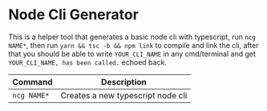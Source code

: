 # Node Cli Generator

This is a helper tool that generates a basic node cli with typescript, run `ncg NAME*`, then run `yarn && tsc -b && npm link` to compile and link the cli, after that you should be able to write `YOUR_CLI_NAME` in any cmd/terminal and get `YOUR_CLI_NAME, has been called.` echoed back.

| Command     | Description                       |
| ----------- | --------------------------------- |
| `ncg NAME*` | Creates a new typescript node cli |
